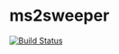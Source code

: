 # ms2sweeper
[![Build Status](https://travis-ci.com/crmclean/ms2sweeper.svg?branch=master)](https://travis-ci.com/crmclean/ms2sweeper)
